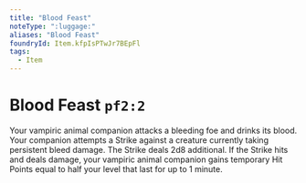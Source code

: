 ```yaml
---
title: "Blood Feast"
noteType: ":luggage:"
aliases: "Blood Feast"
foundryId: Item.kfpIsPTwJr7BEpFl
tags:
  - Item
---
```


# Blood Feast `pf2:2`

Your vampiric animal companion attacks a bleeding foe and drinks its blood. Your companion attempts a Strike against a creature currently taking persistent bleed damage. The Strike deals 2d8 additional. If the Strike hits and deals damage, your vampiric animal companion gains temporary Hit Points equal to half your level that last for up to 1 minute.
